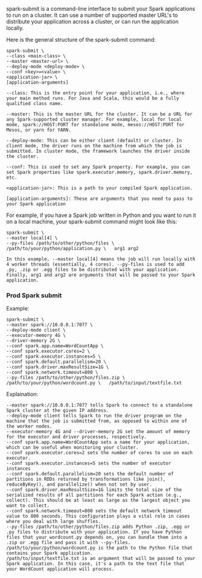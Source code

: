 spark-submit is a command-line interface to submit your Spark applications to run on a cluster. It can use a number of supported master URL's to distribute your application across a cluster, or can run the application locally.

Here is the general structure of the spark-submit command:
   
    spark-submit \
    --class <main-class> \
    --master <master-url> \
    --deploy-mode <deploy-mode> \
    --conf <key>=<value> \
    <application-jar> \
    [application-arguments]

    --class: This is the entry point for your application, i.e., where your main method runs. For Java and Scala, this would be a fully qualified class name.

    --master: This is the master URL for the cluster. It can be a URL for any Spark-supported cluster manager. For example, local for local mode, spark://HOST:PORT for standalone mode, mesos://HOST:PORT for Mesos, or yarn for YARN.

    --deploy-mode: This can be either client (default) or cluster. In client mode, the driver runs on the machine from which the job is submitted. In cluster mode, the framework launches the driver inside the cluster.

    --conf: This is used to set any Spark property. For example, you can set Spark properties like spark.executor.memory, spark.driver.memory, etc.

    <application-jar>: This is a path to your compiled Spark application.
    
    [application-arguments]: These are arguments that you need to pass to your Spark application


For example, if you have a Spark job written in Python and you want to run it on a local machine, your spark-submit command might look like this:

    spark-submit \
    --master local[4] \
    --py-files /path/to/other/python/files \   /path/to/your/python/application.py \   arg1 arg2

    In this example, --master local[4] means the job will run locally with 4 worker threads (essentially, 4 cores). --py-files is used to add .py, .zip or .egg files to be distributed with your application. Finally, arg1 and arg2 are arguments that will be passed to your Spark application.

### Prod Spark submit

Example:

    spark-submit \
    --master spark://10.0.0.1:7077 \
    --deploy-mode client \
    --executor-memory 4G \
    --driver-memory 2G \
    --conf spark.app.name=WordCountApp \
    --conf spark.executor.cores=2 \
    --conf spark.executor.instances=5 \
    --conf spark.default.parallelism=20 \
    --conf spark.driver.maxResultSize=1G \
    --conf spark.network.timeout=800 \
    --py-files /path/to/other/python/files.zip \
    /path/to/your/python/wordcount.py \   /path/to/input/textfile.txt 
  

Explaination:

    --master spark://10.0.0.1:7077 tells Spark to connect to a standalone Spark cluster at the given IP address.
    --deploy-mode client tells Spark to run the driver program on the machine that the job is submitted from, as opposed to within one of the worker nodes.
    --executor-memory 4G and --driver-memory 2G set the amount of memory for the executor and driver processes, respectively.
    --conf spark.app.name=WordCountApp sets a name for your application, which can be useful when monitoring your cluster.
    --conf spark.executor.cores=2 sets the number of cores to use on each executor.
    --conf spark.executor.instances=5 sets the number of executor instances
    --conf spark.default.parallelism=20 sets the default number of partitions in RDDs returned by transformations like join(), reduceByKey(), and parallelize() when not set by user.
    --conf spark.driver.maxResultSize=1G limits the total size of the serialized results of all partitions for each Spark action (e.g., collect). This should be at least as large as the largest object you want to collect.
    --conf spark.network.timeout=800 sets the default network timeout value to 800 seconds. This configuration plays a vital role in cases where you deal with large shuffles.
    --py-files /path/to/other/python/files.zip adds Python .zip, .egg or .py files to distribute with your application. If you have Python files that your wordcount.py depends on, you can bundle them into a .zip or .egg file and pass it with --py-files.
    /path/to/your/python/wordcount.py is the path to the Python file that contains your Spark application.
    /path/to/input/textfile.txt is an argument that will be passed to your Spark application. In this case, it's a path to the text file that your WordCount application will process.
